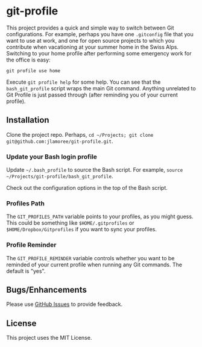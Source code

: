 # git-profile

This project provides a quick and simple way to switch between Git configurations. For example, perhaps you have one `.gitconfig` file that you want to use at work, and one for open source projects to which you contribute when vacationing at your summer home in the Swiss Alps. Switching to your home profile after performing some emergency work for the office is easy:

```
git profile use home
```

Execute `git profile help` for some help. You can see that the `bash_git_profile` script wraps the main Git command. Anything unrelated to Git Profile is just passed through (after reminding you of your current profile).

## Installation

Clone the project repo. Perhaps, `cd ~/Projects; git clone git@github.com:jlamoree/git-profile.git`.

### Update your Bash login profile

Update `~/.bash_profile` to source the Bash script. For example, `source ~/Projects/git-profile/bash_git_profile`.

Check out the configuration options in the top of the Bash script.

### Profiles Path

The `GIT_PROFILES_PATH` variable points to your profiles, as you might guess. This could be something like `$HOME/.gitprofiles` or `$HOME/Dropbox/Gitprofiles` if you want to sync your profiles.

### Profile Reminder

The `GIT_PROFILE_REMINDER` variable controls whether you want to be reminded of your current profile when running any Git commands. The default is "yes".

## Bugs/Enhancements

Please use [GitHub Issues](https://github.com/jlamoree/git-profile/issues) to provide feedback.

## License

This project uses the MIT License.

